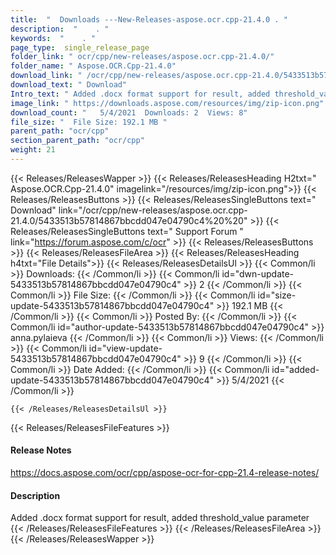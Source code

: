 ```yaml
---
title:  "  Downloads ---New-Releases-aspose.ocr.cpp-21.4.0 . " 
description:  "    . " 
keywords:  "    . " 
page_type:  single_release_page
folder_link: " ocr/cpp/new-releases/aspose.ocr.cpp-21.4.0/"
folder_name: " Aspose.OCR.Cpp-21.4.0"
download_link: " /ocr/cpp/new-releases/aspose.ocr.cpp-21.4.0/5433513b57814867bbcdd047e04790c4"
download_text: " Download"
Intro_text: " Added .docx format support for result, added threshold_value parameter"
image_link: " https://downloads.aspose.com/resources/img/zip-icon.png"
download_count: "   5/4/2021  Downloads: 2  Views: 8"
file_size: "  File Size: 192.1 MB "
parent_path: "ocr/cpp"
section_parent_path: "ocr/cpp"
weight: 21 
---
```


{{< Releases/ReleasesWapper >}}
  {{< Releases/ReleasesHeading H2txt=" Aspose.OCR.Cpp-21.4.0" imagelink="/resources/img/zip-icon.png">}}
  {{< Releases/ReleasesButtons >}}
    {{< Releases/ReleasesSingleButtons text=" Download" link="/ocr/cpp/new-releases/aspose.ocr.cpp-21.4.0/5433513b57814867bbcdd047e04790c4%20%20" >}}
    {{< Releases/ReleasesSingleButtons text=" Support Forum " link="https://forum.aspose.com/c/ocr" >}}
  {{< Releases/ReleasesButtons >}}
  {{< Releases/ReleasesFileArea >}}
    {{< Releases/ReleasesHeading h4txt="File Details">}}
    {{< Releases/ReleasesDetailsUl >}}
            {{< Common/li  >}} Downloads: {{< /Common/li >}} 
      {{< Common/li id="dwn-update-5433513b57814867bbcdd047e04790c4" >}} 2 {{< /Common/li >}} 
      {{< Common/li  >}} File Size: {{< /Common/li >}} 
      {{< Common/li id="size-update-5433513b57814867bbcdd047e04790c4" >}} 192.1 MB {{< /Common/li >}} 
      {{< Common/li  >}} Posted By: {{< /Common/li >}} 
      {{< Common/li id="author-update-5433513b57814867bbcdd047e04790c4" >}} anna.pylaieva {{< /Common/li >}} 
      {{< Common/li  >}} Views: {{< /Common/li >}} 
      {{< Common/li id="view-update-5433513b57814867bbcdd047e04790c4" >}} 9 {{< /Common/li >}} 
      {{< Common/li  >}} Date Added: {{< /Common/li >}} 
      {{< Common/li id="added-update-5433513b57814867bbcdd047e04790c4" >}} 5/4/2021 {{< /Common/li >}} 

    {{< /Releases/ReleasesDetailsUl >}}

  {{< Releases/ReleasesFileFeatures >}}
      <h4>Release Notes</h4><div><a href="https://docs.aspose.com/ocr/cpp/aspose-ocr-for-cpp-21.4-release-notes/">https://docs.aspose.com/ocr/cpp/aspose-ocr-for-cpp-21.4-release-notes/</a></div><h4>Description</h4><div class="HTMLDescription">Added .docx format support for result, added threshold_value parameter</div>
  {{< /Releases/ReleasesFileFeatures >}}
 {{< /Releases/ReleasesFileArea >}}
{{< /Releases/ReleasesWapper >}}


